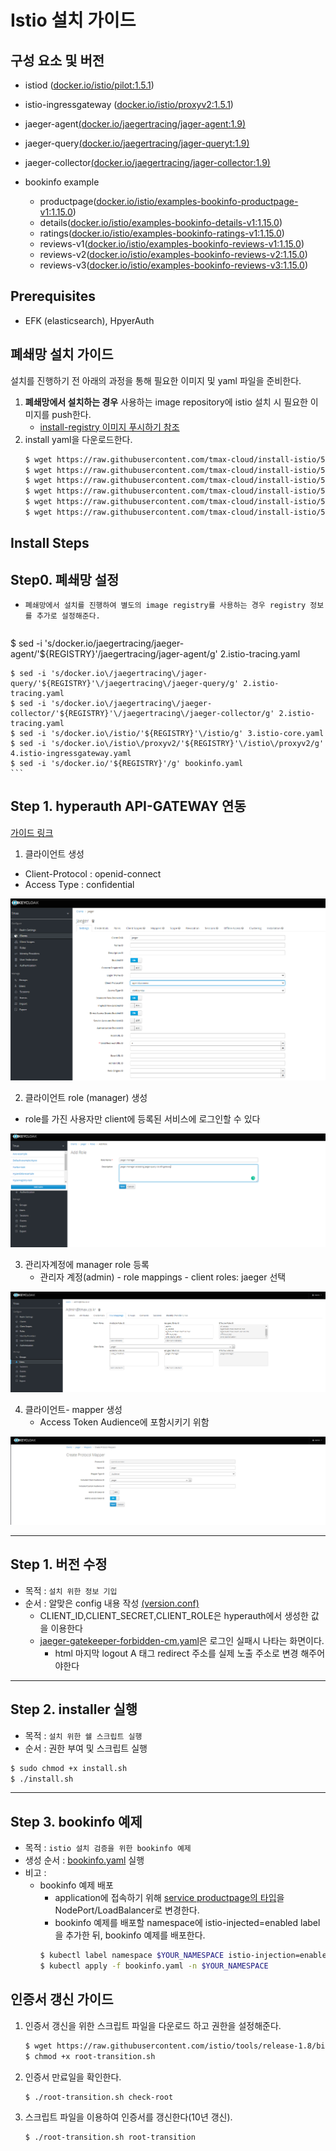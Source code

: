
# Istio 설치 가이드

## 구성 요소 및 버전
* istiod ([docker.io/istio/pilot:1.5.1](https://hub.docker.com/layers/istio/pilot/1.5.1/images/sha256-818aecc1c73c53af9091ac1d4f500d9d7cec6d135d372d03cffab1addaff4ec0?context=explore))
* istio-ingressgateway ([docker.io/istio/proxyv2:1.5.1](https://hub.docker.com/layers/istio/proxyv2/1.5.1/images/sha256-3ad9ee2b43b299e5e6d97aaea5ed47dbf3da9293733607d9b52f358313e852ae?context=explore))
* jaeger-agent[(docker.io/jaegertracing/jager-agent:1.9)](https://hub.docker.com/layers/jaegertracing/jaeger-agent/1.9/images/sha256-f214f1a411a2bbfab2fadd305f28fa2866aaf36d1ac3260901ebf5b58dae3c0e?context=explore)
* jaeger-query[(docker.io/jaegertracing/jager-queryt:1.9)](https://hub.docker.com/layers/jaegertracing/jaeger-query/1.9/images/sha256-0ca742b990db6e716171cb966225414fb382e96af4ddd0e8b5cca18e832ca36c?context=explore)
* jaeger-collector[(docker.io/jaegertracing/jager-collector:1.9)](https://hub.docker.com/layers/jaegertracing/jaeger-collector/1.9/images/sha256-17339bf58eced9c025b433219dbe0875d42b67c9b36d6a6b0e8b0fbb03adfdfe?context=explore)

* bookinfo example
    * productpage([docker.io/istio/examples-bookinfo-productpage-v1:1.15.0](https://hub.docker.com/layers/istio/examples-bookinfo-productpage-v1/1.15.0/images/sha256-0a5eb4795952372251d51f72834bccb7ea01a67cb72fd9b58b757cca103b7524?context=explore))
    * details([docker.io/istio/examples-bookinfo-details-v1:1.15.0](https://hub.docker.com/layers/istio/examples-bookinfo-details-v1/1.15.0/images/sha256-fce0bcbff0bed09116dacffca15695cd345e0c3788c15b0114a05f654ddecc17?context=explore))
    * ratings([docker.io/istio/examples-bookinfo-ratings-v1:1.15.0](https://hub.docker.com/layers/istio/examples-bookinfo-ratings-v1/1.15.0/images/sha256-09b9d6958a13ad1a97377b7d5c2aa9e0372c008cdf5a44ce3e72fbd9660936cf?context=explore))
    * reviews-v1([docker.io/istio/examples-bookinfo-reviews-v1:1.15.0](https://hub.docker.com/layers/istio/examples-bookinfo-reviews-v1/1.15.0/images/sha256-40e8aba77c1b46f37e820a60aa6948485d39e6f55f1492fa1f17383efd95511c?context=explore))
    * reviews-v2([docker.io/istio/examples-bookinfo-reviews-v2:1.15.0](https://hub.docker.com/layers/istio/examples-bookinfo-reviews-v2/1.15.0/images/sha256-e86d247b7ac275eb681a7e9c869325762686ccf0b5cfb6bde100ff2c1f01ae2b?context=explore))
    * reviews-v3([docker.io/istio/examples-bookinfo-reviews-v3:1.15.0](https://hub.docker.com/layers/istio/examples-bookinfo-reviews-v3/1.15.0/images/sha256-e454cab754cf9234e8b41d7c5e30f53a4c125d7d9443cb3ef2b2eb1c4bd1ec14?context=explore))

## Prerequisites

- EFK (elasticsearch), HpyerAuth

## 폐쇄망 설치 가이드
설치를 진행하기 전 아래의 과정을 통해 필요한 이미지 및 yaml 파일을 준비한다.
1. **폐쇄망에서 설치하는 경우** 사용하는 image repository에 istio 설치 시 필요한 이미지를 push한다.
    - [install-registry 이미지 푸시하기 참조](https://github.com/tmax-cloud/install-registry/blob/5.0/podman.md)  
2. install yaml을 다운로드한다.
    ```bash
    $ wget https://raw.githubusercontent.com/tmax-cloud/install-istio/5.0/yaml/1.istio-base.yaml
    $ wget https://raw.githubusercontent.com/tmax-cloud/install-istio/5.0/yaml/2.istio-tracing.yaml
    $ wget https://raw.githubusercontent.com/tmax-cloud/install-istio/5.0/yaml/3.istio-core.yaml
    $ wget https://raw.githubusercontent.com/tmax-cloud/install-istio/5.0/yaml/4.istio-ingressgateway.yaml
    $ wget https://raw.githubusercontent.com/tmax-cloud/install-istio/5.0/yaml/5.istio-metric.yaml
    $ wget https://raw.githubusercontent.com/tmax-cloud/install-istio/5.0/yaml/bookinfo.yaml
    ```

## Install Steps


## Step0. 폐쇄망 설정
  * `폐쇄망에서 설치를 진행하여 별도의 image registry를 사용하는 경우 registry 정보를 추가로 설정해준다.`

	```bash
  $ sed -i 's/docker.io\/jaegertracing\/jaeger-agent/'${REGISTRY}'\/jaegertracing\/jager-agent/g' 2.istio-tracing.yaml

	$ sed -i 's/docker.io\/jaegertracing\/jager-query/'${REGISTRY}'\/jaegertracing\/jaeger-query/g' 2.istio-tracing.yaml
	$ sed -i 's/docker.io\/jaegertracing\/jaeger-collector/'${REGISTRY}'\/jaegertracing\/jaeger-collector/g' 2.istio-tracing.yaml
	$ sed -i 's/docker.io\/istio/'${REGISTRY}'\/istio/g' 3.istio-core.yaml
	$ sed -i 's/docker.io\/istio\/proxyv2/'${REGISTRY}'\/istio\/proxyv2/g' 4.istio-ingressgateway.yaml
	$ sed -i 's/docker.io/'${REGISTRY}'/g' bookinfo.yaml
	```

## Step 1. hyperauth API-GATEWAY 연동
[가이드 링크](https://github.com/tmax-cloud/hyperauth/blob/main/guide/keycloak-gatekeeper/keycloak-gatekeeper.pptx)

1. 클라이언트 생성
  - Client-Protocol : openid-connect
  - Access Type : confidential

![image](figure/keycloak1.png)

2. 클라이언트 role (manager) 생성

- role를 가진 사용자만 client에 등록된 서비스에 로그인할 수 있다

![image](figure/keycloak2.png)

3. 관리자계정에 manager role 등록
   - 관리자 계정(admin) - role mappings - client roles: jaeger 선택

![image](figure/keycloak3.png)

4. 클라이언트- mapper 생성
   - Access Token Audience에 포함시키기 위함

![image](figure/keycloak4.png)

---

## Step 1. 버전 수정

* 목적 : `설치 위한 정보 기입`
* 순서 : 알맞은 config 내용 작성 [(version.conf)](./version.conf)
  - CLIENT_ID,CLIENT_SECRET,CLIENT_ROLE은 hyperauth에서 생성한 값을 이용한다
  - [jaeger-gatekeeper-forbidden-cm.yaml](yaml/jaeger-gatekeeper-forbidden-cm.yaml)은 로그인 실패시 나타는 화면이다.
    - html 마지막 logout A 태그 redirect 주소를 실제 노출 주소로 변경 해주어야한다

---

## Step 2. installer 실행
* 목적 : `설치 위한 쉘 스크립트 실행`
* 순서 : 권한 부여 및 스크립트 실행

```bash
$ sudo chmod +x install.sh
$ ./install.sh
```

---



## Step 3. bookinfo 예제

* 목적 : `istio 설치 검증을 위한 bookinfo 예제`
* 생성 순서 : [bookinfo.yaml](yaml/bookinfo.yaml) 실행
* 비고 :
    * bookinfo 예제 배포
        * application에 접속하기 위해 [service productpage의 타입](yaml/bookinfo.yaml#L278)을 NodePort/LoadBalancer로 변경한다.
        * bookinfo 예제를 배포할 namespace에 istio-injected=enabled label을 추가한 뒤, bookinfo 예제를 배포한다.
        ```bash
        $ kubectl label namespace $YOUR_NAMESPACE istio-injection=enabled
        $ kubectl apply -f bookinfo.yaml -n $YOUR_NAMESPACE
        ```

## 인증서 갱신 가이드

1. 인증서 갱신을 위한 스크립트 파일을 다운로드 하고 권한을 설정해준다.
    ```bash
    $ wget https://raw.githubusercontent.com/istio/tools/release-1.8/bin/root-transition.sh
    $ chmod +x root-transition.sh
    ```
2. 인증서 만료일을 확인한다.
    ```bash
    $ ./root-transition.sh check-root
    ```
3. 스크립트 파일을 이용하여 인증서를 갱신한다(10년 갱신).
    ```bash
    $ ./root-transition.sh root-transition
    ```
